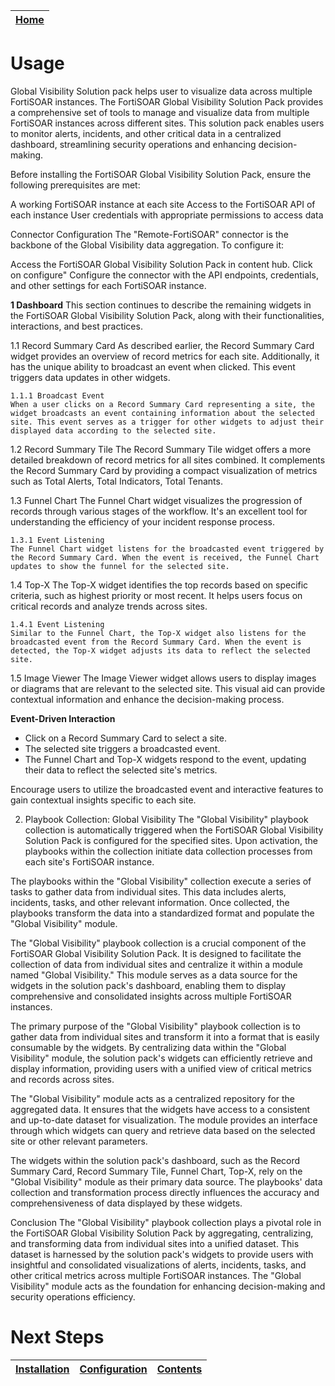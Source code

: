 [Home](../README.md) |
 | -------------------------------------------- |

# Usage

Global Visibility Solution pack helps user to visualize data across multiple FortiSOAR instances.
The FortiSOAR Global Visibility Solution Pack provides a comprehensive set of tools to manage and visualize data from multiple FortiSOAR instances across different sites. This solution pack enables users to monitor alerts, incidents, and other critical data in a centralized dashboard, streamlining security operations and enhancing decision-making.


Before installing the FortiSOAR Global Visibility Solution Pack, ensure the following prerequisites are met:

A working FortiSOAR instance at each site
Access to the FortiSOAR API of each instance
User credentials with appropriate permissions to access data

Connector Configuration
The "Remote-FortiSOAR" connector is the backbone of the Global Visibility data aggregation. To configure it:

Access the FortiSOAR Global Visibility Solution Pack in content hub.
Click on configure"
Configure the connector with the API endpoints, credentials, and other settings for each FortiSOAR instance.


**1 Dashboard**
This section continues to describe the remaining widgets in the FortiSOAR Global Visibility Solution Pack, along with their functionalities, interactions, and best practices.

1.1 Record Summary Card
As described earlier, the Record Summary Card widget provides an overview of record metrics for each site. Additionally, it has the unique ability to broadcast an event when clicked. This event triggers data updates in other widgets.

    1.1.1 Broadcast Event
    When a user clicks on a Record Summary Card representing a site, the widget broadcasts an event containing information about the selected site. This event serves as a trigger for other widgets to adjust their displayed data according to the selected site.

1.2 Record Summary Tile
The Record Summary Tile widget offers a more detailed breakdown of record metrics for all sites combined. It complements the Record Summary Card by providing a compact visualization of metrics such as Total Alerts, Total Indicators, Total Tenants.


1.3 Funnel Chart
The Funnel Chart widget visualizes the progression of records through various stages of the workflow. It's an excellent tool for understanding the efficiency of your incident response process.

    1.3.1 Event Listening
    The Funnel Chart widget listens for the broadcasted event triggered by the Record Summary Card. When the event is received, the Funnel Chart updates to show the funnel for the selected site.

1.4 Top-X
The Top-X widget identifies the top records based on specific criteria, such as highest priority or most recent. It helps users focus on critical records and analyze trends across sites.

    1.4.1 Event Listening
    Similar to the Funnel Chart, the Top-X widget also listens for the broadcasted event from the Record Summary Card. When the event is detected, the Top-X widget adjusts its data to reflect the selected site.

1.5 Image Viewer
The Image Viewer widget allows users to display images or diagrams that are relevant to the selected site. This visual aid can provide contextual information and enhance the decision-making process.

**Event-Driven Interaction**
- Click on a Record Summary Card to select a site.
- The selected site triggers a broadcasted event.
- The Funnel Chart and Top-X widgets respond to the event, updating their data to reflect the selected site's metrics.


Encourage users to utilize the broadcasted event and interactive features to gain contextual insights specific to each site.


2. Playbook Collection: Global Visibility
The "Global Visibility" playbook collection is automatically triggered when the FortiSOAR Global Visibility Solution Pack is configured for the specified sites. Upon activation, the playbooks within the collection initiate data collection processes from each site's FortiSOAR instance.

The playbooks within the "Global Visibility" collection execute a series of tasks to gather data from individual sites. This data includes alerts, incidents, tasks, and other relevant information. Once collected, the playbooks transform the data into a standardized format and populate the "Global Visibility" module.

The "Global Visibility" playbook collection is a crucial component of the FortiSOAR Global Visibility Solution Pack. It is designed to facilitate the collection of data from individual sites and centralize it within a module named "Global Visibility." This module serves as a data source for the widgets in the solution pack's dashboard, enabling them to display comprehensive and consolidated insights across multiple FortiSOAR instances.

The primary purpose of the "Global Visibility" playbook collection is to gather data from individual sites and transform it into a format that is easily consumable by the widgets. By centralizing data within the "Global Visibility" module, the solution pack's widgets can efficiently retrieve and display information, providing users with a unified view of critical metrics and records across sites.

The "Global Visibility" module acts as a centralized repository for the aggregated data. It ensures that the widgets have access to a consistent and up-to-date dataset for visualization. The module provides an interface through which widgets can query and retrieve data based on the selected site or other relevant parameters.

The widgets within the solution pack's dashboard, such as the Record Summary Card, Record Summary Tile, Funnel Chart, Top-X, rely on the "Global Visibility" module as their primary data source. The playbooks' data collection and transformation process directly influences the accuracy and comprehensiveness of data displayed by these widgets.


Conclusion
The "Global Visibility" playbook collection plays a pivotal role in the FortiSOAR Global Visibility Solution Pack by aggregating, centralizing, and transforming data from individual sites into a unified dataset. This dataset is harnessed by the solution pack's widgets to provide users with insightful and consolidated visualizations of alerts, incidents, tasks, and other critical metrics across multiple FortiSOAR instances. The "Global Visibility" module acts as the foundation for enhancing decision-making and security operations efficiency.





# Next Steps
| [Installation](./setup.md#installation) | [Configuration](./setup.md#configuration) | [Contents](./contents.md) |
| ----------------------------------------- | ------------------------------------------- | --------------------------- |